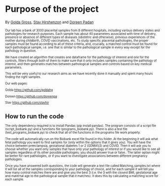 
# Purpose of the project

<small>By [Golda Gross](https://goldahg.github.io/), [Stav Hirshenzon](https://stavhir.github.io/) and [Doreen Padan](https://doreenpa.github.io/)<small>


Our lab has a bank of 3000 placental samples from 8 different hospitals, including various delivery states and pathologies for research purposes. Each sample has about 40 parameters associated with time of delivery, presence or absence of different types of diseases (obstetric and otherwise), previous experiences of the mother during childbirth, COVID vaccinations, etc. To study specific placental pathologies, the proper samples must be found according to all of these criteria, and, crucially, a matched control must be found for each pathological sample, i.e. one that is similar to the pathological sample in every way except for the pathology in question. 

We have created an algorithm that creates one dataframe for the pathology of interest and one for the controls, filters through both of them to make sure that it only includes samples containing the pathology of interest, and then generates matches between pathological samples and controls based on key medical parameters. 

This will be very useful to our research aims as we have recently done it manually and spent many hours finding the right samples.

Our web pages:

Golda https://github.com/goldahg

Doreen https://github.com/doreenpa

Stav https://github.com/stavhir

# How to run the code

The only dependency required is to install Pandas (pip install pandas). The program consists of a script file (script_biobank.py) and a functions file (programs_biobank.py). There is also a test file (test_programs_biobank.py) to check that all of the functions in the programs file work properly.

The code will automatically run on the Biobank excel file found in this folder. At the beginning it will ask what fetal pathology you want to find samples for (only within the options that it gives you). You will have the choice between preeclampsia, gestational diabetes 1 or 2 (GDMA1/2) and COVID. Then it will ask you to choose whether you want only samples that have only your pathology of interest or if you would like to see all samples regardless of its other possible pathologies; you should answer true or false.. The latter option might be better for rare pathologies, or if you want to investigate associations between different pregnancy pathologies.

Once you have answered both  questions, the code will generate a text file called Matching_samples.txt where it will list all of the samples corresponding to your pathology of choice, and for each sample it will tell you how many control matches there are and give you the best 3 (i.e. the 3 with the closest BMI, gestational age and maternal age to the pathological sample that it matches). It does this by calculating a matching score for each sample.


